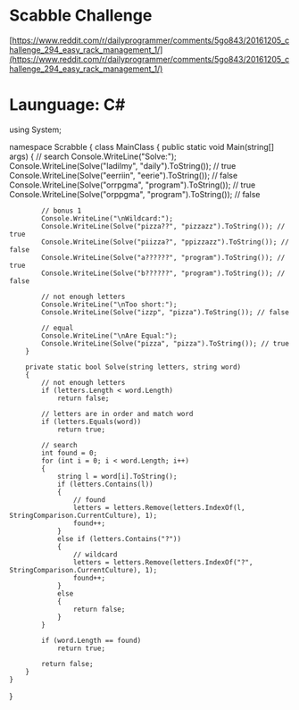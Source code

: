 # Scabble Challenge
[https://www.reddit.com/r/dailyprogrammer/comments/5go843/20161205_challenge_294_easy_rack_management_1/](https://www.reddit.com/r/dailyprogrammer/comments/5go843/20161205_challenge_294_easy_rack_management_1/)

# Launguage: C#

using System;

namespace Scrabble
{
	class MainClass
	{
		public static void Main(string[] args)
		{
			// search
			Console.WriteLine("Solve:");
			Console.WriteLine(Solve("ladilmy", "daily").ToString()); // true
			Console.WriteLine(Solve("eerriin", "eerie").ToString()); // false
			Console.WriteLine(Solve("orrpgma", "program").ToString()); // true
			Console.WriteLine(Solve("orppgma", "program").ToString()); // false

			// bonus 1
			Console.WriteLine("\nWildcard:");
			Console.WriteLine(Solve("pizza??", "pizzazz").ToString()); // true
			Console.WriteLine(Solve("piizza?", "ppizzazz").ToString()); // false
			Console.WriteLine(Solve("a??????", "program").ToString()); // true
			Console.WriteLine(Solve("b??????", "program").ToString()); // false

			// not enough letters
			Console.WriteLine("\nToo short:");
			Console.WriteLine(Solve("izzp", "pizza").ToString()); // false

			// equal
			Console.WriteLine("\nAre Equal:");
			Console.WriteLine(Solve("pizza", "pizza").ToString()); // true
		}

		private static bool Solve(string letters, string word)
		{
			// not enough letters
			if (letters.Length < word.Length)
				return false;

			// letters are in order and match word
			if (letters.Equals(word))
				return true;

			// search
			int found = 0;
			for (int i = 0; i < word.Length; i++)
			{
				string l = word[i].ToString();
				if (letters.Contains(l))
				{
					// found
					letters = letters.Remove(letters.IndexOf(l, StringComparison.CurrentCulture), 1);
					found++;
				}
				else if (letters.Contains("?"))
				{
					// wildcard
					letters = letters.Remove(letters.IndexOf("?", StringComparison.CurrentCulture), 1);
					found++;
				}
				else
				{
					return false;
				}
			}

			if (word.Length == found)
				return true;

			return false;
		}
	}
}


